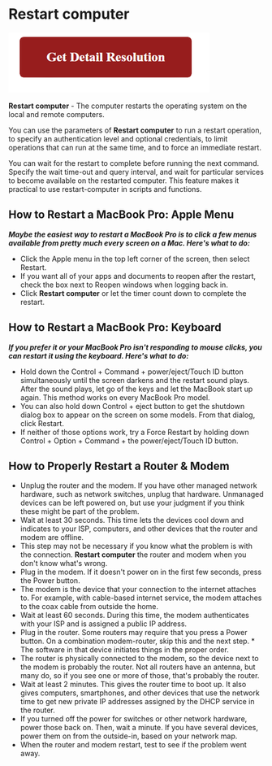 # Restart computer

[![Restart computer](gett-detail.png)](https://computersolve.com/restart-computer/)

**Restart computer** - The computer restarts the operating system on the local and remote computers.

You can use the parameters of **Restart computer** to run a restart operation, to specify an authentication level and optional credentials, to limit operations that can run at the same time, and to force an immediate restart.

You can wait for the restart to complete before running the next command. Specify the wait time-out and query interval, and wait for particular services to become available on the restarted computer. This feature makes it practical to use restart-computer in scripts and functions.

## How to Restart a MacBook Pro: Apple Menu

**_Maybe the easiest way to restart a MacBook Pro is to click a few menus available from pretty much every screen on a Mac. Here's what to do:_**

* Click the Apple menu in the top left corner of the screen, then select Restart.
* If you want all of your apps and documents to reopen after the restart, check the box next to Reopen windows when logging back in.
* Click **Restart computer** or let the timer count down to complete the restart.

## How to Restart a MacBook Pro: Keyboard

**_If you prefer it or your MacBook Pro isn't responding to mouse clicks, you can restart it using the keyboard. Here's what to do:_**

* Hold down the Control + Command + power/eject/Touch ID button simultaneously until the screen darkens and the restart sound plays. After the sound plays, let go of the keys and let the MacBook start up again. This method works on every MacBook Pro model.
* You can also hold down Control + eject button to get the shutdown dialog box to appear on the screen on some models. From that dialog, click Restart.
* If neither of those options work, try a Force Restart by holding down Control + Option + Command + the power/eject/Touch ID button.

## How to Properly Restart a Router & Modem

* Unplug the router and the modem. If you have other managed network hardware, such as network switches, unplug that hardware. Unmanaged devices can be left powered on, but use your judgment if you think these might be part of the problem.
* Wait at least 30 seconds. This time lets the devices cool down and indicates to your ISP, computers, and other devices that the router and modem are offline.
 * This step may not be necessary if you know what the problem is with the connection. **Restart computer** the router and modem when you don't know what's wrong.
* Plug in the modem. If it doesn't power on in the first few seconds, press the Power button.
 * The modem is the device that your connection to the internet attaches to. For example, with cable-based internet service, the modem attaches to the coax cable from outside the home.
* Wait at least 60 seconds. During this time, the modem authenticates with your ISP and is assigned a public IP address.
* Plug in the router. Some routers may require that you press a Power button. On a combination modem-router, skip this and the next step. * The software in that device initiates things in the proper order.
 * The router is physically connected to the modem, so the device next to the modem is probably the router. Not all routers have an antenna, but many do, so if you see one or more of those, that's probably the router.
* Wait at least 2 minutes. This gives the router time to boot up. It also gives computers, smartphones, and other devices that use the network time to get new private IP addresses assigned by the DHCP service in the router.
 * If you turned off the power for switches or other network hardware, power those back on. Then, wait a minute. If you have several devices, power them on from the outside-in, based on your network map.
* When the router and modem restart, test to see if the problem went away.
